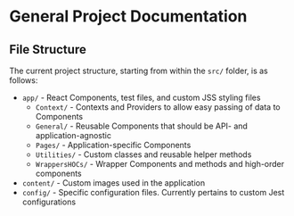 # General Project Documentation

## File Structure

The current project structure, starting from within the `src/` folder, is as follows:
- `app/` - React Components, test files, and custom JSS styling files
    - `Context/` - Contexts and Providers to allow easy passing of data to Components
    - `General/` - Reusable Components that should be API- and application-agnostic
    - `Pages/` - Application-specific Components
    - `Utilities/` - Custom classes and reusable helper methods 
    - `WrappersHOCs/` - Wrapper Components and methods and high-order components
- `content/` - Custom images used in the application
- `config/` - Specific configuration files. Currently pertains to custom Jest configurations 
